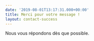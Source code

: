 ```yaml
---
date: '2019-08-01T13:17:31.000+00:00'
title: Merci pour votre message !
layout: contact-success
---
```

Nous vous répondons dès que possible.